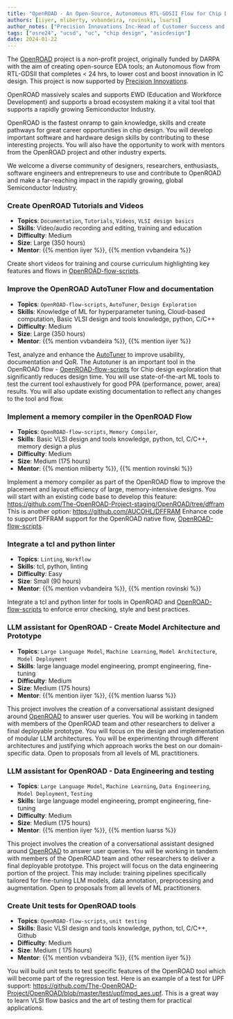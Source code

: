 ```yaml
---
title: "OpenROAD - An Open-Source, Autonomous RTL-GDSII Flow for Chip Design"
authors: [iiyer, mliberty, vvbandeira, rovinski, luarss]
author_notes: ["Precision Innovations Inc-Head of Customer Success and Outreach", "V.P Engineering, Precision Innovations- Technical head OpenROAD", "Cloud and DevOps Architect at Precision Innovations & Visiting Scholar UCSD & PhD Candidate UFRGS", "Assistant Professor, New York University", "Student at National University of Singapore"]
tags: ["osre24", "ucsd", "uc", "chip design", "asicdesign"]
date: 2024-01-22
---
```


The [OpenROAD](https://theopenroadproject.org) project is a non-profit project, originally funded by DARPA with the aim of creating open-source EDA tools; an Autonomous flow from RTL-GDSII that completes < 24 hrs,  to lower cost and boost innovation in IC design. This project is now supported by [Precision Innovations](precisioninno.com).

OpenROAD massively scales and supports EWD (Education and Workforce Development) and supports a broad ecosystem making it a vital tool that supports a rapidly growing Semiconductor Industry. 

OpenROAD is the fastest onramp to gain knowledge, skills and create pathways for great career opportunities in chip design. You will develop important software and hardware design skills by contributing to these interesting projects. You will also have the opportunity to work with mentors from the OpenROAD project and other industry experts.

We welcome a diverse community of designers, researchers, enthusiasts, software engineers and entrepreneurs to use and contribute to OpenROAD and make a far-reaching impact in the rapidly growing, global Semiconductor Industry.

### Create OpenROAD Tutorials and Videos 

  * **Topics**: `Documentation`, `Tutorials`, `Videos`, `VLSI design basics`
  * **Skills**:  Video/audio recording and editing, training and education
  * **Difficulty**: Medium
  * **Size**:  Large (350 hours)
  * **Mentor**: {{% mention iiyer %}}, {{% mention vvbandeira %}}

Create short videos for training and course curriculum highlighting key features and flows in  [OpenROAD-flow-scripts](https://github.com/The-OpenROAD-Project/OpenROAD-flow-scripts). 

### Improve the OpenROAD AutoTuner Flow and documentation
 * **Topics**: `OpenROAD-flow-scripts`, `AutoTuner`, `Design Exploration`
  * **Skills**: Knowledge of ML for hyperparameter tuning, Cloud-based computation, Basic VLSI design and tools knowledge, python, C/C++
  * **Difficulty**: Medium
  * **Size**: Large (350 hours) 
  * **Mentor**: {{% mention vvbandeira %}}, {{% mention iiyer %}}

Test, analyze and enhance the [AutoTuner](https://openroad-flow-scripts.readthedocs.io/en/latest/user/InstructionsForAutoTuner.html) to improve usability, documentation and QoR. The Autotuner is an important tool in the OpenROAD flow - [OpenROAD-flow-scripts](https://github.com/The-OpenROAD-Project/OpenROAD-flow-scripts) for Chip design exploration that significantly reduces design time.  You will use state-of-the-art ML tools to test the current tool exhaustively for good PPA (performance, power, area) results. You will also update existing documentation to reflect any changes to the tool and flow.

### Implement a memory compiler in the OpenROAD Flow
 * **Topics**: `OpenROAD-flow-scripts`, `Memory Compiler`, 
  * **Skills**: Basic VLSI design and tools knowledge, python, tcl,  C/C++, memory design a plus
  * **Difficulty**: Medium
  * **Size**: Medium (175 hours) 
  * **Mentor**: {{% mention mliberty %}}, {{% mention rovinski %}}

Implement a memory compiler as part of the OpenROAD flow to improve the placement and layout efficiency of large, memory-intensive designs. You will start with an existing code base to develop this feature: https://github.com/The-OpenROAD-Project-staging/OpenROAD/tree/dffram
This is another option: https://github.com/AUCOHL/DFFRAM
Enhance code to support DFFRAM support for the OpenROAD native flow, [OpenROAD-flow-scripts](https://github.com/The-OpenROAD-Project/OpenROAD-flow-scripts).

### Integrate a tcl and python linter 

  * **Topics**: `Linting`, `Workflow`
  * **Skills**: tcl,  python, linting
  * **Difficulty**: Easy
  * **Size**: Small  (90 hours) 
  * **Mentor**: {{% mention vvbandeira %}}, {{% mention rovinski %}}

Integrate a tcl and python linter for tools in OpenROAD and [OpenROAD-flow-scripts](https://github.com/The-OpenROAD-Project/OpenROAD-flow-scripts) to enforce error checking, style and best practices.


### LLM assistant for OpenROAD - Create Model Architecture and Prototype

  * **Topics**: `Large Language Model`, `Machine Learning`, `Model Architecture`, `Model Deployment`
  * **Skills**:  large language model engineering, prompt engineering, fine-tuning
  * **Difficulty**: Medium
  * **Size**: Medium  (175 hours) 
  * **Mentor**: {{% mention iiyer %}}, {{% mention luarss %}} 

This project involves the creation of a conversational assistant designed around [OpenROAD](https://github.com/The-OpenROAD-Project/OpenROAD) to answer user queries. You will be working in tandem with members of the OpenROAD team and other researchers to deliver a final deployable prototype. You will focus on the design and implementation of modular LLM architectures. You will be experimenting through different architectures and justifying which approach works the best on our domain-specific data. Open to proposals from all levels of ML practitioners.

### LLM assistant for OpenROAD - Data Engineering and testing

  * **Topics**: `Large Language Model`, `Machine Learning`, `Data Engineering`, `Model Deployment`, `Testing`
  * **Skills**:  large language model engineering, prompt engineering, fine-tuning
  * **Difficulty**: Medium
  * **Size**: Medium (175 hours) 
  * **Mentor**: {{% mention iiyer %}}, {{% mention luarss %}} 

This project involves the creation of a conversational assistant designed around [OpenROAD](https://github.com/The-OpenROAD-Project/OpenROAD) to answer user queries. You will be working in tandem with members of the OpenROAD team and other researchers to deliver a final deployable prototype. This project  will focus on the data engineering portion of the project. This may include: training pipelines specifically tailored for fine-tuning LLM models, data annotation, preprocessing and augmentation. Open to proposals from all levels of ML practitioners.

### Create Unit tests for OpenROAD tools
 * **Topics**: `OpenROAD-flow-scripts`, `unit testing`
  * **Skills**: Basic VLSI design and tools knowledge, python, tcl,  C/C++, Github
  * **Difficulty**: Medium
  * **Size**: Medium ( 175 hours) 
  * **Mentor**: {{% mention vvbandeira %}}, {{% mention iiyer %}}

You will build unit tests to test specific features of the OpenROAD tool which will become part of the regression test. Here is an example of a test for UPF support: https://github.com/The-OpenROAD-Project/OpenROAD/blob/master/test/upf/mpd_aes.upf.
This is a great way to learn VLSI flow basics and the art of testing them for practical applications.

